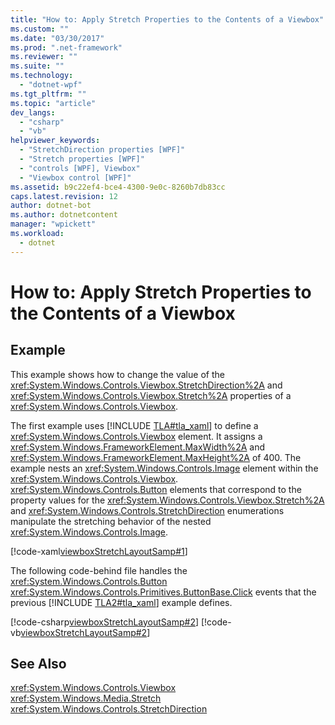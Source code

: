 ```yaml
---
title: "How to: Apply Stretch Properties to the Contents of a Viewbox"
ms.custom: ""
ms.date: "03/30/2017"
ms.prod: ".net-framework"
ms.reviewer: ""
ms.suite: ""
ms.technology: 
  - "dotnet-wpf"
ms.tgt_pltfrm: ""
ms.topic: "article"
dev_langs: 
  - "csharp"
  - "vb"
helpviewer_keywords: 
  - "StretchDirection properties [WPF]"
  - "Stretch properties [WPF]"
  - "controls [WPF], Viewbox"
  - "Viewbox control [WPF]"
ms.assetid: b9c22ef4-bce4-4300-9e0c-8260b7db83cc
caps.latest.revision: 12
author: dotnet-bot
ms.author: dotnetcontent
manager: "wpickett"
ms.workload: 
  - dotnet
---
```

# How to: Apply Stretch Properties to the Contents of a Viewbox
## Example  
 This example shows how to change the value of the <xref:System.Windows.Controls.Viewbox.StretchDirection%2A> and <xref:System.Windows.Controls.Viewbox.Stretch%2A> properties of a <xref:System.Windows.Controls.Viewbox>.  
  
 The first example uses [!INCLUDE [TLA#tla_xaml](../../../../includes/tlasharptla-xaml-md.md)] to define a <xref:System.Windows.Controls.Viewbox> element. It assigns a <xref:System.Windows.FrameworkElement.MaxWidth%2A> and <xref:System.Windows.FrameworkElement.MaxHeight%2A> of 400. The example nests an <xref:System.Windows.Controls.Image> element within the <xref:System.Windows.Controls.Viewbox>. <xref:System.Windows.Controls.Button> elements that correspond to the property values for the <xref:System.Windows.Controls.Viewbox.Stretch%2A> and <xref:System.Windows.Controls.StretchDirection> enumerations manipulate the stretching behavior of the nested <xref:System.Windows.Controls.Image>.  
  
 [!code-xaml[viewboxStretchLayoutSamp#1](../../../../samples/snippets/csharp/VS_Snippets_Wpf/viewboxStretchLayoutSamp/CSharp/Window1.xaml#1)]  
  
 The following code-behind file handles the <xref:System.Windows.Controls.Button> <xref:System.Windows.Controls.Primitives.ButtonBase.Click> events that the previous [!INCLUDE [TLA2#tla_xaml](../../../../includes/tla2sharptla-xaml-md.md)] example defines.  
  
 [!code-csharp[viewboxStretchLayoutSamp#2](../../../../samples/snippets/csharp/VS_Snippets_Wpf/viewboxStretchLayoutSamp/CSharp/Window1.xaml.cs#2)]
 [!code-vb[viewboxStretchLayoutSamp#2](../../../../samples/snippets/visualbasic/VS_Snippets_Wpf/viewboxStretchLayoutSamp/VisualBasic/Window1.xaml.vb#2)]  
  
## See Also  
 <xref:System.Windows.Controls.Viewbox>  
 <xref:System.Windows.Media.Stretch>  
 <xref:System.Windows.Controls.StretchDirection>
